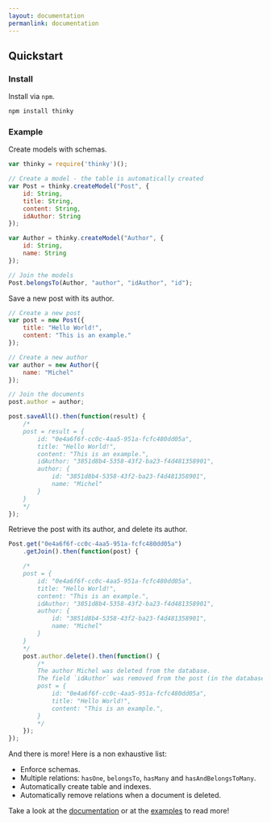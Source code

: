 ```yaml
---
layout: documentation
permanlink: documentation
---
```


## Quickstart

### Install

Install via `npm`.

```bash
npm install thinky
```

### Example

Create models with schemas.

```javascript
var thinky = require('thinky')();

// Create a model - the table is automatically created
var Post = thinky.createModel("Post", {
    id: String,
    title: String,
    content: String,
    idAuthor: String
}); 

var Author = thinky.createModel("Author", {
    id: String,
    name: String
});

// Join the models
Post.belongsTo(Author, "author", "idAuthor", "id");
```

Save a new post with its author.

```js
// Create a new post
var post = new Post({
    title: "Hello World!",
    content: "This is an example."
});

// Create a new author
var author = new Author({
    name: "Michel"
});

// Join the documents
post.author = author;

post.saveAll().then(function(result) {
    /*
    post = result = {
        id: "0e4a6f6f-cc0c-4aa5-951a-fcfc480dd05a",
        title: "Hello World!",
        content: "This is an example.",
        idAuthor: "3851d8b4-5358-43f2-ba23-f4d481358901",
        author: {
            id: "3851d8b4-5358-43f2-ba23-f4d481358901",
            name: "Michel"
        }
    }
    */
});
```

Retrieve the post with its author, and delete its author.

```js
Post.get("0e4a6f6f-cc0c-4aa5-951a-fcfc480dd05a")
    .getJoin().then(function(post) {

    /*
    post = {
        id: "0e4a6f6f-cc0c-4aa5-951a-fcfc480dd05a",
        title: "Hello World!",
        content: "This is an example.",
        idAuthor: "3851d8b4-5358-43f2-ba23-f4d481358901",
        author: {
            id: "3851d8b4-5358-43f2-ba23-f4d481358901",
            name: "Michel"
        }
    }
    */
    post.author.delete().then(function() {
        /*
        The author Michel was deleted from the database.
        The field `idAuthor` was removed from the post (in the database).
        post = {
            id: "0e4a6f6f-cc0c-4aa5-951a-fcfc480dd05a",
            title: "Hello World!",
            content: "This is an example.",
        }
        */
    });
});
```

And there is more! Here is a non exhaustive list:

- Enforce schemas.
- Multiple relations: `hasOne`, `belongsTo`, `hasMany` and `hasAndBelongsToMany`.
- Automatically create table and indexes.
- Automatically remove relations when a document is deleted.

Take a look at the <a href="/documentation/api/thinky">documentation</a> or at the [examples](https://github.com/neumino/thinky/tree/master/examples) to read more!

